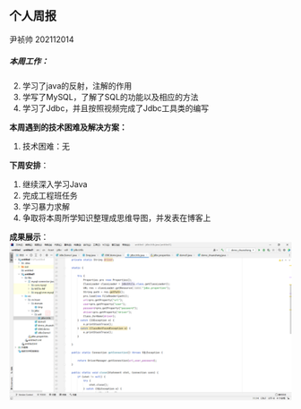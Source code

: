 ## 个人周报

尹祯帅 202112014



##### **本周工作**：

2. 学习了java的反射，注解的作用
2. 学写了MySQL，了解了SQL的功能以及相应的方法
3. 学习了Jdbc，并且按照视频完成了Jdbc工具类的编写


**本周遇到的技术困难及解决方案：**

1. 技术困难：无


**下周安排**：

1. 继续深入学习Java
2. 完成工程班任务
3. 学习暴力求解
4. 争取将本周所学知识整理成思维导图，并发表在博客上

**成果展示**：![JDBC工具类](img/image-20220401212814077.png)



